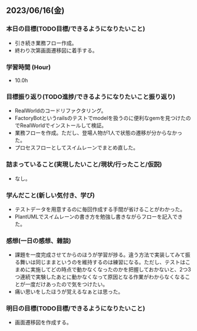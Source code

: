 ## 2023/06/16(金)

### 本日の目標(TODO目標/できるようになりたいこと)

- 引き続き業務フロー作成。
- 終わり次第画面遷移図に着手する。

### 学習時間 (Hour)

- 10.0h

### 目標振り返り(TODO進捗/できるようになりたいこと振り返り)

- RealWorldのコードリファクタリング。
- FactoryBotというrailsのテストでmodelを扱うのに便利なgemを見つけたのでRealWorldでインストールして検証。
- 業務フローを作成。ただし、登場人物が1人で状態の遷移が分からなかった。
- プロセスフローとしてスイムレーンでまとめ直した。

### 詰まっていること(実現したいこと/現状/行ったこと/仮説)

- なし。

### 学んだこと(新しい気付き、学び)

- テストデータを用意するのに毎回作成する手間が省けることがわかった。
- PlantUMLでスイムレーンの書き方を勉強し書きながらフローを記入できた。

### 感想(一日の感想、雜談)

- 課題を一度完成させてからのほうが学習が捗る。違う方法で実装してみて振る舞いは同じままというのを維持するのは練習になる。ただし、テストはこまめに実施してどの時点で動かなくなったのかを把握しておかないと、2つ3つ連続で実験したあとに動かなくなって原因となる作業がわからなくなることが一度だけあったので気をつけたい。
- 痛い思いをしたほうが覚えるなぁとは思った。

### 明日の目標(TODO目標/できるようになりたいこと)

- 画面遷移図を作成する。
